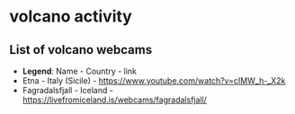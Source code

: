 # volcano activity

## List of volcano webcams

* **Legend**: Name - Country - link
* Etna - Italy (Sicile) - https://www.youtube.com/watch?v=cIMW_h-_X2k
* Fagradalsfjall  - Iceland - https://livefromiceland.is/webcams/fagradalsfjall/
